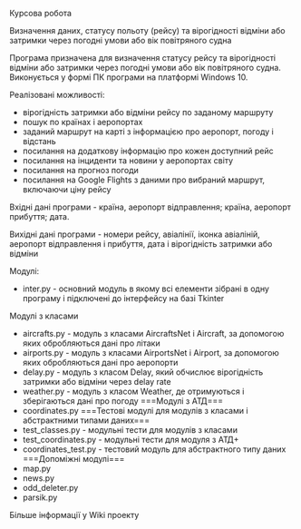 Курсова робота

Визначення даних, статусу польоту (рейсу) та вірогідності відміни або затримки через погодні умови або вік повітряного судна

Програма призначена для визначення статусу рейсу та вірогідності відміни або затримки через погодні умови або вік повітряного судна.
Виконується у формі ПК програми на платформі Windows 10.

Реалізовані можливості:
* вірогідність затримки або відміни рейсу по заданому маршруту
* пошук по країнах і аеропортах
* заданий маршрут на карті з інформацією про аеропорт, погоду і відстань
* посилання на додаткову інформацію про кожен доступний рейс
* посилання на інциденти та новини у аеропортах світу
* посилання на прогноз погоди
* посилання на Google Flights з даними про вибраний маршрут, включаючи ціну рейсу

Вхідні дані програми - країна, аеропорт відправлення; країна, аеропорт прибуття; дата.

Вихідні дані програми - номери рейсу, авіалінії, іконка авіаліній, аеропорт відправлення і прибуття, дата і вірогідність затримки або відміни

Модулі:

* inter.py - основний модуль в якому всі елементи зібрані в одну програму і підключені до інтерфейсу на базі Tkinter

Модулі з класами
* aircrafts.py - модуль з класами AircraftsNet i Aircraft, за допомогою яких обробляються дані про літаки
* airports.py - модуль з класами AirportsNet i Airport, за допомогою яких обробляються дані про аеропорти
* delay.py - модуль з класом Delay, який обчислює вірогідність затримки або відміни через delay rate
* weather.py - модуль з класом Weather, де отримуються і зберігаються дані про погоду
===Модулі з АТД===
* coordinates.py
===Тестові модулі для модулів з класами і абстрактними типами даних===
* test_classes.py - модульні тести для модулів з класами
* test_coordinates.py - модульні тести для модуля з АТД+
* coordinates_test.py - тестовий модуль для абстрактного типу даних
===Допоміжні модулі===
* map.py
* news.py
* odd_deleter.py
* parsik.py

Більше інформації у Wiki проекту
